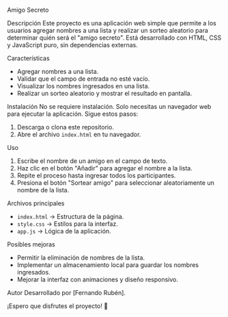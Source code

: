 Amigo Secreto

Descripción
Este proyecto es una aplicación web simple que permite a los usuarios agregar nombres a una lista y realizar un sorteo aleatorio para determinar quién será el "amigo secreto". Está desarrollado con HTML, CSS y JavaScript puro, sin dependencias externas.

Características
- Agregar nombres a una lista.
- Validar que el campo de entrada no esté vacío.
- Visualizar los nombres ingresados en una lista.
- Realizar un sorteo aleatorio y mostrar el resultado en pantalla.

Instalación
No se requiere instalación. Solo necesitas un navegador web para ejecutar la aplicación. Sigue estos pasos:
1. Descarga o clona este repositorio.
2. Abre el archivo `index.html` en tu navegador.

Uso
1. Escribe el nombre de un amigo en el campo de texto.
2. Haz clic en el botón "Añadir" para agregar el nombre a la lista.
3. Repite el proceso hasta ingresar todos los participantes.
4. Presiona el botón "Sortear amigo" para seleccionar aleatoriamente un nombre de la lista.

Archivos principales
- `index.html` → Estructura de la página.
- `style.css` → Estilos para la interfaz.
- `app.js` → Lógica de la aplicación.

Posibles mejoras
- Permitir la eliminación de nombres de la lista.
- Implementar un almacenamiento local para guardar los nombres ingresados.
- Mejorar la interfaz con animaciones y diseño responsivo.

Autor
Desarrollado por [Fernando Rubén].

¡Espero que disfrutes el proyecto! 🚀

